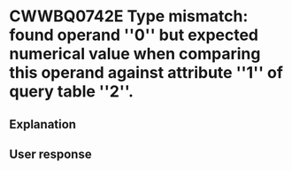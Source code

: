 # CWWBQ0742E Type mismatch: found operand ''0'' but expected numerical value when comparing this operand against attribute ''1'' of query table ''2''.

## Explanation

## User response